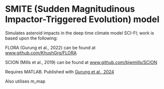 # SMITE (Sudden Magnitudinous Impactor-Triggered Evolution) model

Simulates asteroid impacts in the deep time climate model SCI-FI; work is based upon the following:

FLORA (Gurung et al., 2022) can be found at www.github.com/KhushGrg/FLORA

SCION (Mills et al., 2019) can be found at www.github.com/bjwmills/SCION

Requires MATLAB. Published with <a href="https://link.springer.com/article/10.1038/s41467-024-46105-1?utm_source=rct_congratemailt&utm_medium=email&utm_campaign=oa_20240228&utm_content=10.1038/s41467-024-46105-1)https://link.springer.com/article/10.1038/s41467-024-46105-1?utm_source=rct_congratemailt&utm_medium=email&utm_campaign=oa_20240228&utm_content=10.1038/s41467-024-46105-1">Gurung et al., 2024</a>

Also utilises m_map
